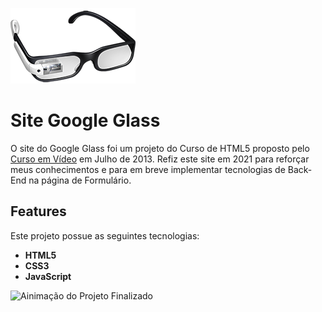 ![Óculos Google Glass](https://github.com/thyagosantorini/site-google-glass/blob/main/_imagens/glass-oculos-preto-peq.png) 
# Site Google Glass

O site do Google Glass foi um projeto do Curso de HTML5 proposto pelo [ Curso em Vídeo]( https://www.cursoemvideo.com) em Julho de 2013. Refiz este site em 2021 para reforçar meus conhecimentos e para em breve implementar tecnologias de Back-End na página de Formulário.

## Features

Este projeto possue as seguintes tecnologias:

- **HTML5**
- **CSS3**
- **JavaScript**


![Ainimação do Projeto Finalizado](https://github.com/thyagosantorini/site-google-glass/blob/main/_imagens/Projeto-Concluido.gif)
